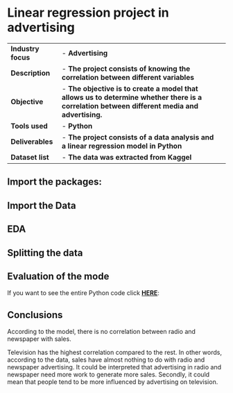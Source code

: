 <h1>Linear regression project in advertising </h1>



|  |  | |
| ----------- | ----------- | ----------|
| <b>Industry focus  </b> | - <b>Advertising </b> |  |
|<b> Description  </b>  | - <b>The project consists of knowing the correlation between different variables</b> | |
|<b> Objective </b> | - <b>The objective is to create a model that allows us to determine whether there is a correlation between different media and advertising. </b> |  |
|<b> Tools used  </b> | - <b>Python</b>|  |
|<b> Deliverables </b>  | - <b>The project consists of a data analysis and a linear regression model in Python </b> | |
|<b> Dataset list </b> |- <b> The data was extracted from Kaggel</b>|  |


<h2>Import the packages:</h2>   

<h2>Import the Data </h2> 
<h2>EDA</h2> 
<h2>Splitting the data</h2> 
<h2>Evaluation of the mode</h2> 

If you want to see the entire Python code click **[HERE]()**:

<h2>Conclusions</h2> 
According to the model, there is no correlation between radio and newspaper with sales.

Television has the highest correlation compared to the rest.
In other words, according to the data, sales have almost nothing to do with radio and newspaper advertising.
It could be interpreted that advertising in radio and newspaper need more work to generate more sales.
Secondly, it could mean that people tend to be more influenced by advertising on television.

